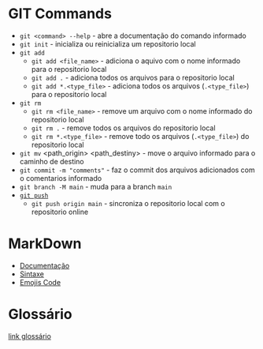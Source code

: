 # GIT Commands

- `git <command> --help` - abre a documentação do comando informado  
- `git init` - inicializa ou reinicializa um repositorio local  
- `git add`   
   - `git add <file_name>` - adiciona o aquivo com o nome informado para o repositorio local  
   - `git add .` - adiciona todos os arquivos para o repositorio local  
   - `git add *.<type_file>` - adiciona todos os arquivos (`.<type_file>`) para o repositorio local  
- `git rm`  
   - `git rm <file_name>` - remove um arquivo com o nome informado do repositorio local  
   - `git rm .` - remove todos os arquivos do repositorio local  
   - `git rm *.<type_file>` - remove todo os arquivos (`.<type_file>`) do repositorio local  
- `git mv` <path_origin> <path_destiny> - move o arquivo informado para o caminho de destino
- `git commit -m "comments"` - faz o commit dos arquivos adicionados com o comentarios informado
- `git branch -M main` - muda para a branch `main`
- [`git push`](https://docs.github.com/pt/get-started/using-git/pushing-commits-to-a-remote-repository)
   - `git push origin main` - sincroniza o repositorio local com o repositorio online

# MarkDown

- [Documentação](https://docs.github.com/pt/enterprise-server@3.1/get-started/writing-on-github/getting-started-with-writing-and-formatting-on-github/basic-writing-and-formatting-syntax)
- [Sintaxe](https://daringfireball.net/projects/markdown/syntax#backslash)
- [Emojis Code](https://github.com/ikatyang/emoji-cheat-sheet/blob/master/README.md)


# Glossário
[link glossário](https://docs.github.com/pt/get-started/quickstart/github-glossary#branch)

